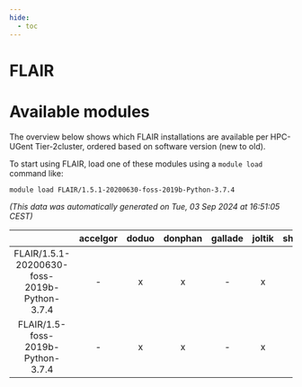 ```yaml
---
hide:
  - toc
---
```


FLAIR
=====

# Available modules


The overview below shows which FLAIR installations are available per HPC-UGent Tier-2cluster, ordered based on software version (new to old).

To start using FLAIR, load one of these modules using a `module load` command like:

```shell
module load FLAIR/1.5.1-20200630-foss-2019b-Python-3.7.4
```

*(This data was automatically generated on Tue, 03 Sep 2024 at 16:51:05 CEST)*  

| |accelgor|doduo|donphan|gallade|joltik|shinx|skitty|
| :---: | :---: | :---: | :---: | :---: | :---: | :---: | :---: |
|FLAIR/1.5.1-20200630-foss-2019b-Python-3.7.4|-|x|x|-|x|-|-|
|FLAIR/1.5-foss-2019b-Python-3.7.4|-|x|x|-|x|-|-|
